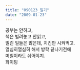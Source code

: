 ```yaml
---
title: "090123_일기"
date: "2009-01-23"
---
```


공부는 안하고,  
책은 빌려놓고 안읽고,  
밀린 일들은 많은데, 치킨만 시켜먹고.  
열심히열심히 해서 방학 끝나기전에  
며칠이라도 쉬어야지.  
화이팅
